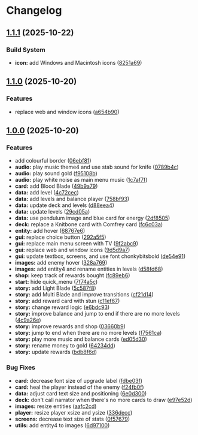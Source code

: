 # Changelog

## [1.1.1](https://github.com/remarkablegames/knitbone-rituals/compare/v1.1.0...v1.1.1) (2025-10-22)


### Build System

* **icon:** add Windows and Macintosh icons ([8251a69](https://github.com/remarkablegames/knitbone-rituals/commit/8251a69ef1864f0aba581c3aa83afeab040cddb5))

## [1.1.0](https://github.com/remarkablegames/knitbone-rituals/compare/v1.0.0...v1.1.0) (2025-10-20)


### Features

* replace web and window icons ([a654b90](https://github.com/remarkablegames/knitbone-rituals/commit/a654b90f2b6d8bbd94820f9d6dc4028e0aaf9d84))

## [1.0.0](https://github.com/remarkablegames/knitbone-rituals/tree/v1.0.0) (2025-10-20)

### Features

* add colourful border ([06ebf81](https://github.com/remarkablegames/knitbone-rituals/commit/06ebf8135087a618a73576a9c8fc3e3c8600f210))
* **audio:** play music theme4 and use stab sound for knife ([0789b4c](https://github.com/remarkablegames/knitbone-rituals/commit/0789b4c1fbd16cbc563848db406dc529b6b4805f))
* **audio:** play sound gold ([f95108b](https://github.com/remarkablegames/knitbone-rituals/commit/f95108b9f151bae08a8d852515f277363a057f9f))
* **audio:** play white noise as main menu music ([1c7af7f](https://github.com/remarkablegames/knitbone-rituals/commit/1c7af7fa5ef10766223279d9ad293a1dbb0d658d))
* **card:** add Blood Blade ([49b9a79](https://github.com/remarkablegames/knitbone-rituals/commit/49b9a799c3dd506706024104c1176d76e6b75733))
* **data:** add level ([4c72cec](https://github.com/remarkablegames/knitbone-rituals/commit/4c72cecfaaea1a9c5baa29f197cbda57084e7f82))
* **data:** add levels and balance player ([758bf93](https://github.com/remarkablegames/knitbone-rituals/commit/758bf931477d5ed3484e5970201b295204229900))
* **data:** update deck and levels ([d88eea4](https://github.com/remarkablegames/knitbone-rituals/commit/d88eea4beb434b9810e2df3ed6447d6f77fce38a))
* **data:** update levels ([29cd05a](https://github.com/remarkablegames/knitbone-rituals/commit/29cd05a4c4da85c134ca7fc437af01e097c8890a))
* **data:** use pendulum image and blue card for energy ([2df8505](https://github.com/remarkablegames/knitbone-rituals/commit/2df8505c48a6397ea8add65794818b32d74b04cb))
* **deck:** replace a Knitbone card with Comfrey card ([fc6c03a](https://github.com/remarkablegames/knitbone-rituals/commit/fc6c03a8ea03037ac565f7d1976c348f80385264))
* **entity:** add hover ([68767e6](https://github.com/remarkablegames/knitbone-rituals/commit/68767e6c616519e9a5744b17be85e61b491b4349))
* **gui:** replace choice button ([292a5f5](https://github.com/remarkablegames/knitbone-rituals/commit/292a5f5d81285ac46934c65294a35418222dd44e))
* **gui:** replace main menu screen with TV ([9f2abc9](https://github.com/remarkablegames/knitbone-rituals/commit/9f2abc9e179710fa1619999e2bdc0bf9ebb3200f))
* **gui:** replace web and window icons ([9d5d9a7](https://github.com/remarkablegames/knitbone-rituals/commit/9d5d9a715d8ccc470a56bc4e66dd7014c47ba5e8))
* **gui:** update textbox, screens, and use font chonkybitsbold ([de54e91](https://github.com/remarkablegames/knitbone-rituals/commit/de54e91f0eb5e0ab59f15f5dae5c63ba81a1dd07))
* **images:** add enemy hover ([328a769](https://github.com/remarkablegames/knitbone-rituals/commit/328a769364a363d34c6722e262c29b5d33ed93d6))
* **images:** add entity4 and rename entities in levels ([d58fd68](https://github.com/remarkablegames/knitbone-rituals/commit/d58fd68a83189f7815a0733fff26f364e0c7b58b))
* **shop:** keep track of rewards bought ([fc89eb6](https://github.com/remarkablegames/knitbone-rituals/commit/fc89eb6a5973f0286b6162a3acf69c7b248913bd))
* **start:** hide quick_menu ([7f74a5c](https://github.com/remarkablegames/knitbone-rituals/commit/7f74a5c75cd9a203069ee32379f2bb998a259c02))
* **story:** add Light Blade ([5c587f8](https://github.com/remarkablegames/knitbone-rituals/commit/5c587f811262982a2dee323478a3f1447960a41e))
* **story:** add Multi Blade and improve transitions ([cf21d14](https://github.com/remarkablegames/knitbone-rituals/commit/cf21d1421e2a22af459c4889fd6ab60b24d3c684))
* **story:** add reward card with stun ([c11ef67](https://github.com/remarkablegames/knitbone-rituals/commit/c11ef678b9a8f1a98bcca4d58c698d9afbb38453))
* **story:** change reward logic ([e6bdc93](https://github.com/remarkablegames/knitbone-rituals/commit/e6bdc93b3468212f2e1b441a544e5887985bc900))
* **story:** improve balance and jump to end if there are no more levels ([4c9a26e](https://github.com/remarkablegames/knitbone-rituals/commit/4c9a26ea95c6c740315054023318ac5bd6dc4d13))
* **story:** improve rewards and shop ([03660b9](https://github.com/remarkablegames/knitbone-rituals/commit/03660b9ef4313ad3a1c90327dfc25fa06a7bec4c))
* **story:** jump to end when there are no more levels ([f7561ca](https://github.com/remarkablegames/knitbone-rituals/commit/f7561ca85f553a4276b659495a1bcb576648aa4a))
* **story:** play more music and balance cards ([ed05d30](https://github.com/remarkablegames/knitbone-rituals/commit/ed05d30bf805e5c8e9aee490d1e8d2413deb95e6))
* **story:** rename money to gold ([64234dd](https://github.com/remarkablegames/knitbone-rituals/commit/64234ddb0c831087b6a20555d6f7e0cf4e95ab6c))
* **story:** update rewards ([bdb8f6d](https://github.com/remarkablegames/knitbone-rituals/commit/bdb8f6d7fb9272b7f5c98bdcef525d3b675ef31b))

### Bug Fixes

* **card:** decrease font size of upgrade label ([fdbe03f](https://github.com/remarkablegames/knitbone-rituals/commit/fdbe03f7932a16218381fc9eefa9e99acbf63568))
* **card:** heal the player instead of the enemy ([f24fb0f](https://github.com/remarkablegames/knitbone-rituals/commit/f24fb0f9d6644faceacecab6701e69a61ccb1169))
* **data:** adjust card text size and positioning ([6e0d300](https://github.com/remarkablegames/knitbone-rituals/commit/6e0d3008567414a910f2d9bcd25fab6ddf9dd9ad))
* **deck:** don't call narrator when there's no more cards to draw ([e97e52d](https://github.com/remarkablegames/knitbone-rituals/commit/e97e52d2a64bf10b388a3cd609c83aabf0eb4a9c))
* **images:** resize entities ([aafc2cd](https://github.com/remarkablegames/knitbone-rituals/commit/aafc2cd19997ec5b4a2da145f6117f7019721ce7))
* **player:** resize player xsize and ysize ([336decc](https://github.com/remarkablegames/knitbone-rituals/commit/336deccc9ea4f0cc87b7de684aa5329564114cdc))
* **screens:** decrease text size of stats ([0f57679](https://github.com/remarkablegames/knitbone-rituals/commit/0f576796684900721071c74cebee033bf7812035))
* **utils:** add entity4 to images ([6d97100](https://github.com/remarkablegames/knitbone-rituals/commit/6d97100a431cfff9214c75dd1be0bbe4bf6bd5b4))
